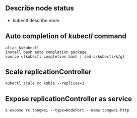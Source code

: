 ## Describe node status
* kubectl describe node <nodename>

## Auto completion of *kubectl* command
```
alias k=kubectl
install bash auto completion package
source <(kubectl completion bash | sed s/kubectl/k/g)
```
## Scale replicationController
`kubectl scale rc kubia --replicas=3`

## Expose replicationController as service
`k expose rc tongwei --type=NodePort --name tongwei-http`

